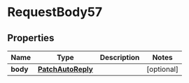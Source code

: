 

# RequestBody57


## Properties

| Name | Type | Description | Notes |
|------------ | ------------- | ------------- | -------------|
|**body** | [**PatchAutoReply**](PatchAutoReply.md) |  |  [optional] |



